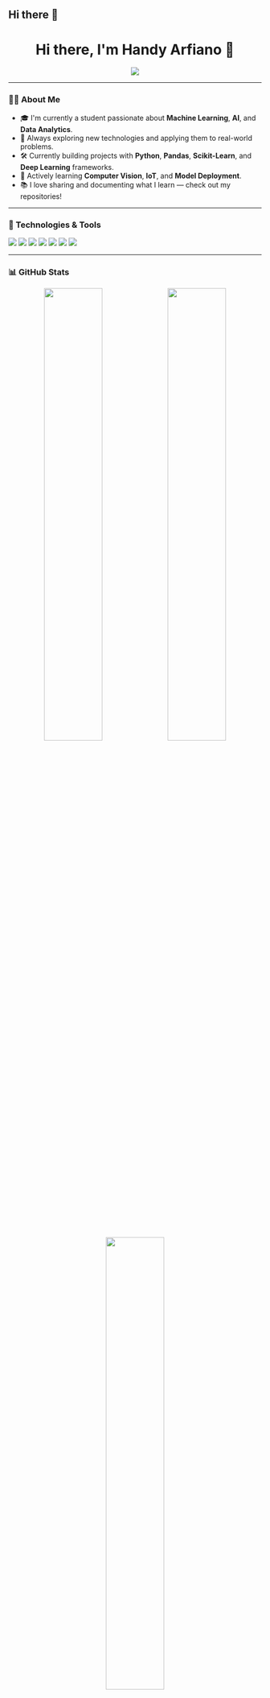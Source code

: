 ## Hi there 👋

<h1 align="center">Hi there, I'm Handy Arfiano 👋</h1>
<p align="center">
  <img src="https://readme-typing-svg.herokuapp.com?font=Fira+Code&size=22&pause=1000&color=4FC3F7&center=true&vCenter=true&width=450&lines=Player+Game+Enthusiast;ML+%7C+AI+Explorer;Lifelong+Learner;Student+Telkom+University+of+Surabaya" />
</p>

---

### 👨‍💻 About Me

- 🎓 I'm currently a student passionate about **Machine Learning**, **AI**, and **Data Analytics**.
- 🚀 Always exploring new technologies and applying them to real-world problems.
- 🛠️ Currently building projects with **Python**, **Pandas**, **Scikit-Learn**, and **Deep Learning** frameworks.
- 🌱 Actively learning **Computer Vision**, **IoT**, and **Model Deployment**.
- 📚 I love sharing and documenting what I learn — check out my repositories!

---

### 🔧 Technologies & Tools

<p align="left">
  <img src="https://img.shields.io/badge/Python-3776AB?style=for-the-badge&logo=python&logoColor=white"/>
  <img src="https://img.shields.io/badge/TensorFlow-FF6F00?style=for-the-badge&logo=tensorflow&logoColor=white"/>
  <img src="https://img.shields.io/badge/Scikit--Learn-F7931E?style=for-the-badge&logo=scikit-learn&logoColor=white"/>
  <img src="https://img.shields.io/badge/Pandas-150458?style=for-the-badge&logo=pandas&logoColor=white"/>
  <img src="https://img.shields.io/badge/Numpy-013243?style=for-the-badge&logo=numpy&logoColor=white"/>
  <img src="https://img.shields.io/badge/Matplotlib-11557C?style=for-the-badge&logo=matplotlib&logoColor=white"/>
  <img src="https://img.shields.io/badge/Git-F05032?style=for-the-badge&logo=git&logoColor=white"/>
</p>

---

### 📊 GitHub Stats

<p align="center">
  <img width="48%" src="https://github-readme-stats.vercel.app/api?username=HandyArfiano&show_icons=true&theme=radical" />
  <img width="48%" src="https://github-readme-streak-stats.herokuapp.com/?user=HandyArfiano&theme=radical" />
</p>

<p align="center">
  <img width="48%" src="https://github-readme-stats.vercel.app/api/top-langs/?username=HandyArfiano&layout=compact&theme=radical" />
</p>

---

### 📫 Let's Connect!

<p>
  <a href="mailto:handyarfiano@gmail.com"><img src="https://img.shields.io/badge/Email-D14836?style=for-the-badge&logo=gmail&logoColor=white" /></a>
  <a href="https://linkedin.com/in/handyarfiano"><img src="https://img.shields.io/badge/LinkedIn-0077B5?style=for-the-badge&logo=linkedin&logoColor=white" /></a>
  <a href="https://www.instagram.com/handy_arfianoo"><img src="https://img.shields.io/badge/Instagram-E4405F?style=for-the-badge&logo=instagram&logoColor=white" /></a>
</p>

---

<p align="center">
  <img src="https://komarev.com/ghpvc/?username=HandyArfiano&style=for-the-badge" alt="profile views"/>
</p>
